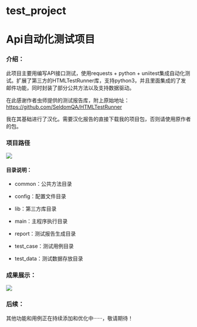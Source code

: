 # test_project
# Api自动化测试项目

### 介绍：

此项目主要用编写API接口测试，使用requests + python + uniitest集成自动化测试。扩展了第三方的HTMLTestRunner库，支持python3，并且里面集成的了发邮件功能，同时封装了部分公共方法以及支持数据驱动。

在此感谢作者虫师提供的测试报告库，附上原始地址：https://github.com/SeldomQA/HTMLTestRunner

我在其基础进行了汉化。需要汉化报告的直接下载我的项目包，否则请使用原作者的包。

### 项目路径

![](https://ftp.bmp.ovh/imgs/2020/12/a4720b715d5af489.png)

#### 目录说明：

* common：公共方法目录

* config：配置文件目录

* lib：第三方库目录

* main：主程序执行目录

* report：测试报告生成目录

* test_case：测试用例目录

* test_data：测试数据存放目录

### 成果展示：

![](https://ftp.bmp.ovh/imgs/2020/12/b52638d5912cdb51.png)



### 后续：

其他功能和用例正在持续添加和优化中······，敬请期待！

